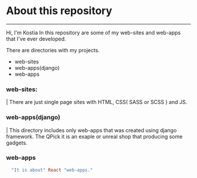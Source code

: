 # About this repository
---
Hi, I'm Kostia 
In this repository are some of my web-sites and web-apps that I've ever developed. 

There are directories with my projects. 
 - web-sites
 - web-apps(django) 
 - web-apps

### web-sites:
 | There are just single page sites with HTML, CSS( SASS or SCSS ) and JS.
### web-apps(django)
 | This directory includes only web-apps that was created using django framework. The QPick it is an exaple or unreal shop that producing some gadgets.
### web-apps 
``` ruby
  "It is about" React "web-apps."
```